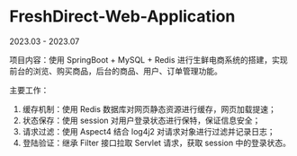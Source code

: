 # FreshDirect-Web-Application
2023.03 - 2023.07

项目内容：使用 SpringBoot + MySQL + Redis 进行生鲜电商系统的搭建，实现前台的浏览、购买商品，后台的商品、用户、订单管理功能。

主要工作：
1. 缓存机制：使用 Redis 数据库对网页静态资源进行缓存，网页加载提速；
2. 状态保存：使用 session 对用户登录状态进行保特，保证信息安全；
3. 请求过滤：使用 Aspect4 结合 log4j2 对请求对象进行过滤并记录日志；
4. 登陆验证：继承 Filter 接口拉取 Servlet 请求，获取 session 中的登录状态。
   
